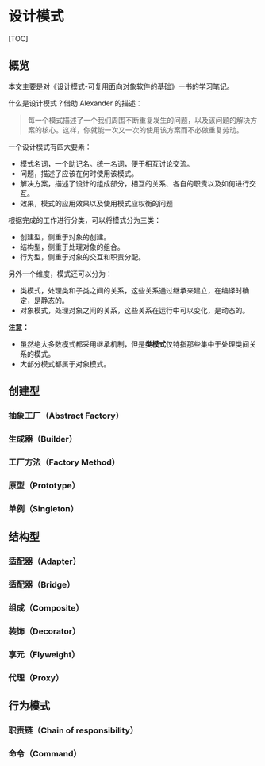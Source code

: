 # 设计模式

[TOC]

## 概览

本文主要是对《设计模式-可复用面向对象软件的基础》一书的学习笔记。

什么是设计模式？借助 Alexander 的描述：

> 每一个模式描述了一个我们周围不断重复发生的问题，以及该问题的解决方案的核心。这样，你就能一次又一次的使用该方案而不必做重复劳动。

一个设计模式有四大要素：

- 模式名词，一个助记名。统一名词，便于相互讨论交流。
- 问题，描述了应该在何时使用该模式。
- 解决方案，描述了设计的组成部分，相互的关系、各自的职责以及如何进行交互。
- 效果，模式的应用效果以及使用模式应权衡的问题

根据完成的工作进行分类，可以将模式分为三类：

- 创建型，侧重于对象的创建。
- 结构型，侧重于处理对象的组合。
- 行为型，侧重于对象的交互和职责分配。

另外一个维度，模式还可以分为：

- 类模式，处理类和子类之间的关系，这些关系通过继承来建立，在编译时确定，是静态的。
- 对象模式，处理对象之间的关系，这些关系在运行中可以变化，是动态的。

**注意：**

- 虽然绝大多数模式都采用继承机制，但是**类模式**仅特指那些集中于处理类间关系的模式。
- 大部分模式都属于对象模式。

## 创建型

### 抽象工厂（Abstract Factory）

### 生成器（Builder）

### 工厂方法（Factory Method）

### 原型（Prototype）

### 单例（Singleton）

## 结构型

### 适配器（Adapter）

### 适配器（Bridge）

### 组成（Composite）

### 装饰（Decorator）

### 享元（Flyweight）

### 代理（Proxy）

## 行为模式

### 职责链（Chain of responsibility）

### 命令（Command）
